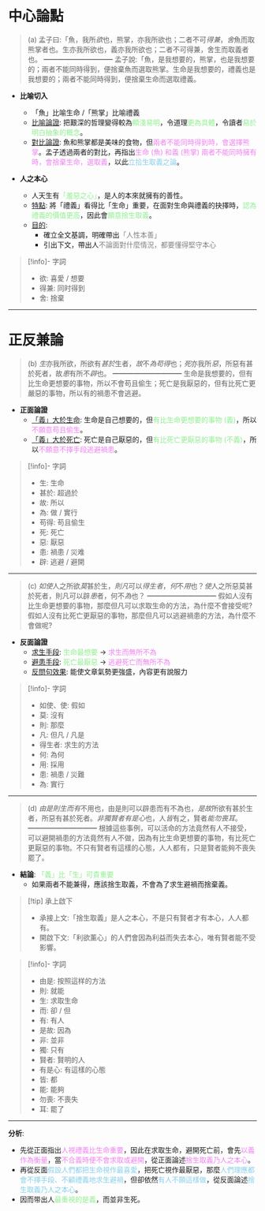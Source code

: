 # 中心論點
> (a)   孟子曰:「魚，我所*欲*也，熊掌，亦我所欲也；二者不可*得兼*，*舍*魚而取熊掌者也。生亦我所欲也，義亦我所欲也；二者不可得兼，舍生而取義者也。
> ━━━━━━━━━━
> 孟子說:「魚，是我想要的，熊掌，也是我想要的；兩者不能同時得到，便捨棄魚而選取熊掌。生命是我想要的，禮義也是我想要的；兩者不能同時得到，便捨棄生命而選取禮義。

- **比喻切入**
	- 「魚」比喻生命 /「熊掌」比喻禮義
	- <u>比喻論證</u>: 把艱深的哲理變得較為<span style="color: lightgreen">顯淺易明</span>，令道理<span style="color: lightgreen">更為具體</span>，令讀者<span style="color: lightgreen">易於明白抽象的概念</span>。
	- <u>對比論證</u>: 魚和熊掌都是美味的食物，但<span style="color: violet">兩者不能同時得到時，會選擇熊掌</span>。孟子透過兩者的對比，再指出<span style="color: violet">生命 (魚) 和義 (熊掌) 兩者不能同時擁有時，會捨棄生命，選取義</span>，以此<span style="color: skyblue">立拾生取義之論</span>。

- **人之本心**
	- 人天生有<span style="color: lightgreen">「羞惡之心」</span>，是人的本來就擁有的善性。
	- <u>特點</u>: 將「禮義」看得比「生命」重要，在面對生命與禮義的抉擇時，<span style="color: lightgreen">認為禮義的價值更高</span>，因此會<span style="color: lightgreen">願意捨生取義</span>。
	- <u>目的</u>:
		- 確立全文基調，明確帶出<span style="color: grey">「人性本善」</span>
		- 引出下文，帶出人<span style="color: grey">不論面對什麼情況，都要懂得堅守本心</span>

> [!info]- 字詞
> - 欲: 喜愛 / 想要
> - 得兼: 同时得到
> - 舍: 捨棄

---

# 正反兼論
> (b)   *生*亦我所欲，所欲有*甚於*生者，*故*不*為苟得*也；*死*亦我所*惡*，所惡有甚於死者，故*患*有所不*辟*也。
> ━━━━━━━━━━
> 生命是我想要的，但有比生命更想要的事物，所以不會苟且偷生；死亡是我厭惡的，但有比死亡更嚴惡的事物，所以有的禍患不會逃避。

- **正面論證**
	- <u>「義」大於生命</u>: 生命是自己想要的，但<span style="color: lightgreen">有比生命更想要的事物 (義)</span>，所以<span style="color: violet">不願意苟且偷生</span>。
	- <u>「義」大於死亡</u>: 死亡是自己厭惡的，但<span style="color: lightgreen">有比死亡更厭惡的事物 (不義)</span>，所以<span style="color: violet">不願意不擇手段逃避禍患</span>。

> [!info]- 字詞
> - 生: 生命
> - 甚於: 超過於
> - 故: 所以
> - 為: 做 / 實行
> - 苟得: 苟且偷生
> - 死: 死亡
> - 惡: 厭惡
> - 患: 禍患 / 災难
> - <span class="hi-orange">辟: 逃避 / 避開</span>

---

> (c)   *如使*人之所欲*莫*甚於生，*則凡*可以*得生者*，*何*不*用*也？*使*人之所惡莫甚於死者，則凡可以辟*患*者，何不*為*也？
> ━━━━━━━━━━
> 假如人沒有比生命更想要的事物，那麼但凡可以求取生命的方法，為什麼不會接受呢?假如人沒有比死亡更厭惡的事物，那麼但凡可以逃避禍患的方法，為什麼不會做呢?

- **反面論證**
	- <u>求生手段</u>: <span style="color: lightgreen">生命最想要</span> → <span style="color: violet">求生而無所不為</span>
	- <u>避患手段</u>: <span style="color: lightgreen">死亡最厭惡</span> → <span style="color: violet">逃避死亡而無所不為</span>
	- <u>反問句效果</u>: 能使文章氣勢更強盛，內容更有說服力

> [!info]- 字詞
> - 如使、使: 假如
> - 莫: 沒有
> - 則: 那麼
> - 凡: 但凡 / 凡是
> - 得生者: 求生的方法
> - 何: 為何
> - 用: 採用
> - 患: 禍患 / 災難
> - 為: 實行

---

> (d)   *由是則生而有*不用也，由是則可以辟患而有不為也，*是故*所欲有甚於生者，所惡有甚於死者。*非獨賢者有是心*也，人*皆*有之，賢者*能勿喪耳*。
> ━━━━━━━━━━
> 根據這些事例，可以活命的方法竟然有人不接受，可以避開禍患的方法竟然有人不做，因為有比生命更想要的事物，有比死亡更厭惡的事物。不只有賢者有這樣的心態，人人都有，只是賢者能夠不喪失罷了。

- **結論**: <span style="color: lightgreen">「義」比「生」可貴重要</span>
	- 如果兩者不能兼得，應該捨生取義，不會為了求生避禍而捨棄義。

> [!tip] 承上啟下
> - 承接上文:「捨生取義」是人之本心，不是只有賢者才有本心，人人都有。
> - 開啟下文:「利欲薰心​​」的人們會因為利益而失去本心，唯有賢者能不受影響。

> [!info]- 字詞
> - 由是: 按照這样的方法
> - 則: 就能
> - 生: 求取生命
> - 而: 卻 / 但
> - 有: 有人
> - 是故: 因為
> - 非: 並非
> - 獨: 只有
> - 賢者: 賢明的人
> - 有是心: 有這樣的心態
> - 皆: 都
> - 能: 能夠
> - 勿喪: 不喪失
> - 耳: 罷了

---

**分析**:
- 先從正面指出<span style="color: violet">人視禮義比生命重要</span>，因此在求取生命，避開死亡前，會先<span style="color: violet">以義作為衡量</span>，當<span style="color: violet">不合義時便不會求取或避開</span>，從正面論述<span style="color: violet">捨生取義乃人之本心</span>。
- 再從反面<span style="color: skyblue">假設人們都把生命視作最喜愛</span>，把死亡視作最厭惡，那麼<span style="color: skyblue">人們理應都會不擇手段、不顧禮義地求生避禍</span>，但卻依然<span style="color: skyblue">有人不願這樣做</span>，從反面論述<span style="color: skyblue">捨生取義乃人之本心</span>。
- 因而带出人<span style="color: lightgreen">最重視的是義</span>，而並非生死。

